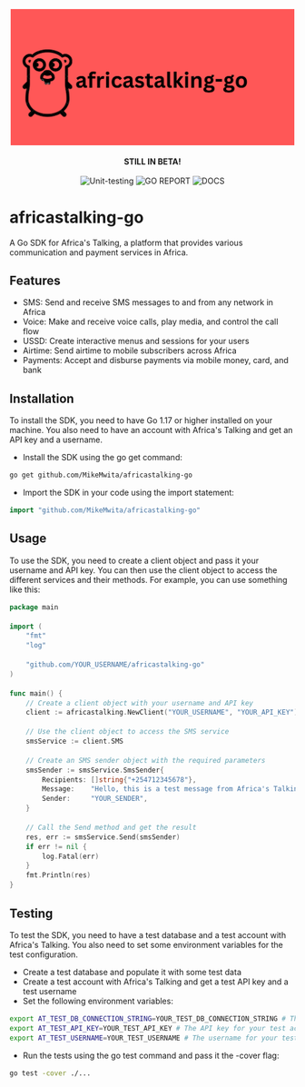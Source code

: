 <p align="center">
<img src="./assets/africanstalking.png" width="500" alt="# daraja-go"/><br><br>
<b>STILL IN BETA!</b><BR><BR>
<img src="https://img.shields.io/badge/UNIT%20TESTING-PASSING-green?style=flat" alt="Unit-testing">
<img src="https://img.shields.io/badge/GO%20REPORT-A+-green?style=flat" alt="GO REPORT" />
<img src="https://img.shields.io/badge/DOCS-GODOCS-green?style=flat" alt="DOCS" />
</p>


# africastalking-go

A Go SDK for Africa's Talking, a platform that provides various communication and payment services in Africa.

## Features

- SMS: Send and receive SMS messages to and from any network in Africa
- Voice: Make and receive voice calls, play media, and control the call flow
- USSD: Create interactive menus and sessions for your users
- Airtime: Send airtime to mobile subscribers across Africa
- Payments: Accept and disburse payments via mobile money, card, and bank


## Installation

To install the SDK, you need to have Go 1.17 or higher installed on your machine. You also need to have an account with Africa's Talking and get an API key and a username.

- Install the SDK using the go get command:

```bash
go get github.com/MikeMwita/africastalking-go
```

- Import the SDK in your code using the import statement:

```go
import "github.com/MikeMwita/africastalking-go"
```

## Usage

To use the SDK, you need to create a client object and pass it your username and API key. You can then use the client object to access the different services and their methods. For example, you can use something like this:

```go
package main

import (
	"fmt"
	"log"

	"github.com/YOUR_USERNAME/africastalking-go"
)

func main() {
	// Create a client object with your username and API key
	client := africastalking.NewClient("YOUR_USERNAME", "YOUR_API_KEY")

	// Use the client object to access the SMS service
	smsService := client.SMS

	// Create an SMS sender object with the required parameters
	smsSender := smsService.SmsSender{
		Recipients: []string{"+254712345678"},
		Message:    "Hello, this is a test message from Africa's Talking",
		Sender:     "YOUR_SENDER",
	}

	// Call the Send method and get the result
	res, err := smsService.Send(smsSender)
	if err != nil {
		log.Fatal(err)
	}
	fmt.Println(res)
}
```

## Testing

To test the SDK, you need to have a test database and a test account with Africa's Talking. You also need to set some environment variables for the test configuration.

- Create a test database and populate it with some test data
- Create a test account with Africa's Talking and get a test API key and a test username
- Set the following environment variables:

```bash
export AT_TEST_DB_CONNECTION_STRING=YOUR_TEST_DB_CONNECTION_STRING # The connection string for your test database
export AT_TEST_API_KEY=YOUR_TEST_API_KEY # The API key for your test account
export AT_TEST_USERNAME=YOUR_TEST_USERNAME # The username for your test account
```

- Run the tests using the go test command and pass it the -cover flag:

```bash
go test -cover ./...
```


